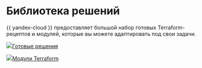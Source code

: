 # Библиотека решений

{{ yandex-cloud }} предоставляет большой набор готовых Terraform-рецептов и модулей, которые вы можете адаптировать под свои задачи. 

![](../_assets/overview/solution-library-icon.svg)[Готовые решения](https://github.com/yandex-cloud-examples)

![](../_assets/overview/solution-library-icon.svg)[Модули Terraform](https://github.com/terraform-yc-modules)